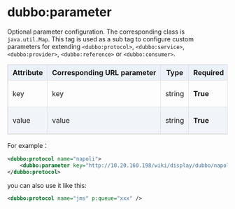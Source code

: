 <style>
table {
  width: 100%;
  max-width: 65em;
  border: 1px solid #dedede;
  margin: 15px auto;
  border-collapse: collapse;
  empty-cells: show;
}
table th,
table td {
  height: 35px;
  border: 1px solid #dedede;
  padding: 0 10px;
}
table th {
  font-weight: bold;
  text-align: center !important;
  background: rgba(158,188,226,0.2);
  white-space: nowrap;
}
table tbody tr:nth-child(2n) {
  background: rgba(158,188,226,0.12);
}
table td:nth-child(1) {
  white-space: nowrap;
}
table tr:hover {
  background: #efefef;
}
.table-area {
  overflow: auto;
}
</style>

<script type="text/javascript">
[].slice.call(document.querySelectorAll('table')).forEach(function(el){
    var wrapper = document.createElement('div');
    wrapper.className = 'table-area';
    el.parentNode.insertBefore(wrapper, el);
    el.parentNode.removeChild(el);
    wrapper.appendChild(el);
})
</script>
# dubbo:parameter

Optional parameter configuration. The corresponding class is `java.util.Map`. This tag is used as a sub tag to configure custom parameters for extending `<dubbo:protocol>`, `<dubbo:service>`, `<dubbo:provider>`, `<dubbo:reference>` or `<dubbo:consumer>`.

| Attribute | Corresponding URL parameter | Type   | Required    | Default Value | Function           | Description             | Compatibility |
| --------- | --------------------------- | ------ | ----------- | ------------- | ------------------ | ----------------------- | ------------- |
| key       | key                         | string | <b>True</b> |               | Service governance | routing parameter key   | Above 2.0.0   |
| value     | value                       | string | <b>True</b> |               | Service governance | routing parameter value | Above 2.0.0   |

For example：

```xml
<dubbo:protocol name="napoli">
    <dubbo:parameter key="http://10.20.160.198/wiki/display/dubbo/napoli.queue.name" value="xxx" />
</dubbo:protocol>
```

you can also use it like this: 

```xml
<dubbo:protocol name="jms" p:queue="xxx" />
```

